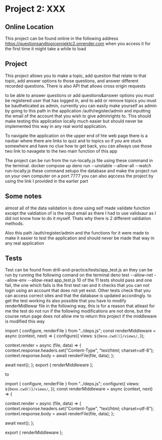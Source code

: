# Project 2: XXX

Online Location
--------------------------------------------------------------------------------------------------------------
This project can be found online in the following address https://questionsandtopicprojektc2.onrender.com when you access it for the first time it might take a while to load

Project
----------------------------------------------------------------------------------------------------------------------
This project allows you to make a topic, add question that relate to that topic, add answer options to those questions, and answer different recorded questions.
There is also API that allows cross origin requests   

to be able to answer questions or add questions&answer options you must be registered user that has logged in, 
and to add or remove topics you must be bautheticated as admin, currently you can easily make yourself as admin by going to this path in the application /auth/register/admin
and inputting the email of the account that you wish to give adminrights to. This should make testing this application locally much easier but should never be implemented this way in any real world application.   

To navigate the application on the upper end of hte web page there is a navbar where there are links to quiz and to topics so if you are stuck somewhere and have no clue how to get 
back, you can allways use those two link to navagete to the two main function of this app   

The project can be run from the run-locally.js file using these command in the terminal.
 docker compose up 
 deno run --unstable --allow-all --watch run-locally.js
 these command setupo the database and make the project run on your own computer on a port 7777
 you can also aqccess the project by using the link I provided in the earlier part

 Some notes
----------------------------------------------------------------------------------------------------------------------
almost all of the data validation is done using self made validate function except the valdiation of is the input email as there I had to use validsaur as I did not know how to
do it myself. Thats why there is 2 different valdiation methods.   

Also this path /auth/register/admin and the functions for it were made to make it easier to test the application and  should never be made that way in any real application

 Tests
------------------------------------------------------------------------------------------------------------------------
Test can be found from drill-and-practice/tests/app_test.js an they can be run by running the following comand on the terminal  deno test --allow-net --allow-env --allow-read app_test.js 10 of the 11 tests should pass and one fail, the one which fails is the first test ran and it checks that you can not login using an account that does not yet exist. Other tests check that you can access correct sites and that the database is updated accordingly. 
to get the test working its also possible that you have to modify renderMidllewar file in the following way, this is for a reason that atleast for me the test do not run
if the following modifications are not done, but the course retun page does not allow me to return this project if the middleware is modified this way

import { configure, renderFile } from "../deps.js";
const renderMiddleware = async (context, next) => {
  configure({
    views: `${Deno.cwd()}/views/`,
  });

  context.render = async (file, data) => {
    context.response.headers.set("Content-Type", "text/html; charset=utf-8");
    context.response.body = await renderFile(file, data);
  };

  await next();
};
export { renderMiddleware };

to


import { configure, renderFile } from "../deps.js";
configure({
  views: `${Deno.cwd()}/views/`,
});
const renderMiddleware = async (context, next) => {

  context.render = async (file, data) => {
    context.response.headers.set("Content-Type", "text/html; charset=utf-8");
    context.response.body = await renderFile(file, data);
  };

  await next();
};

export { renderMiddleware };

